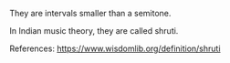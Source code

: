 They are intervals smaller than a semitone.

In Indian music theory, they are called shruti.

References: https://www.wisdomlib.org/definition/shruti